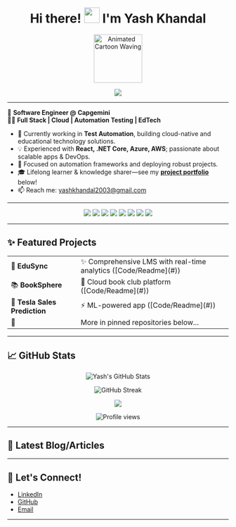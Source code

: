 <h1 align="center">
  Hi there! <img src="https://media.giphy.com/media/hvRJCLFzcasrR4ia7z/giphy.gif" width="35" />
  I'm Yash Khandal
</h1>

<p align="center">
  <img src="https://media.giphy.com/media/v1.Y2lkPTc5MGI3NjExdm43YjF2OGE3aWFjN3gxOXlhY3A2eDd5ZjEyM3JleXEza25xcHJxdSZlcD12MV9zdGlja2Vyc19zZWFyY2gmY3Q9cw/cyBjN2W4SQGFT4SscZ/giphy.gif" width="110" alt="Animated Cartoon Waving" />
</p>

<p align="center">
  <img src="https://readme-typing-svg.demolab.com/?lines=✨+Software+Engineer+@+Capgemini+✨;⚡+Full+Stack+%26+Cloud+Developer+⚡;React+.NET+Core+Azure+%F0%9F%92%A5;Automation+Testing+Enthusiast+🛡️;EdTech+Project+Builder+%F0%9F%93%96;Always+Learning+%26+Building!+%F0%9F%92%AF&font=Fira%20Code&center=true&width=520&height=45&color=FFBD39&vCenter=true&pause=1100" />
</p>

---

🚀 <b>Software Engineer @ Capgemini</b>  
👨‍💻 <b>Full Stack | Cloud | Automation Testing | EdTech</b>

- 🌱 Currently working in <b>Test Automation</b>, building cloud-native and educational technology solutions.
- 💡 Experienced with <b>React, .NET Core, Azure, AWS</b>; passionate about scalable apps & DevOps.
- 🔭 Focused on automation frameworks and deploying robust projects.
- 🎓 Lifelong learner & knowledge sharer—see my <b>[project portfolio](#)</b> below!
- 📫 Reach me: <a href="mailto:yashkhandal2003@gmail.com">yashkhandal2003@gmail.com</a>

---

<p align="center">
  <img src="https://img.shields.io/badge/-React-black?style=flat-square&logo=react" />
  <img src="https://img.shields.io/badge/-dotnet-black?style=flat-square&logo=dotnet" />
  <img src="https://img.shields.io/badge/-Azure-0089D6?style=flat-square&logo=microsoft-azure" />
  <img src="https://img.shields.io/badge/-AWS-232F3E?style=flat-square&logo=amazon-aws" />
  <img src="https://img.shields.io/badge/-Selenium-43B02A?style=flat-square&logo=selenium" />
  <img src="https://img.shields.io/badge/-Git-black?style=flat-square&logo=git" />
  <img src="https://img.shields.io/badge/-Docker-2496ED?style=flat-square&logo=docker" />
  <img src="https://img.shields.io/badge/-PowerBI-F2C811?style=flat-square&logo=powerbi" />
</p>

---

## ✨ Featured Projects



<table align="center">
  <tr>
    <td>🚀 <b>EduSync</b></td>
    <td>✨ Comprehensive LMS with real-time analytics ([Code/Readme](#))</td>
  </tr>
  <tr>
    <td>📚 <b>BookSphere</b></td>
    <td>💬 Cloud book club platform ([Code/Readme](#))</td>
  </tr>
  <tr>
    <td>🤖 <b>Tesla Sales Prediction</b></td>
    <td>⚡ ML-powered app ([Code/Readme](#))</td>
  </tr>
  <tr>
    <td>🌟</td>
    <td>More in pinned repositories below...</td>
  </tr>
</table>

---

## 📈 GitHub Stats

<p align="center">
  <img src="https://github-readme-stats.vercel.app/api?username=Yash-Khandal&show_icons=true&theme=react" alt="Yash's GitHub Stats" />
</p>
<p align="center">
  <img src="https://github-readme-streak-stats.herokuapp.com/?user=Yash-Khandal&theme=react" alt="GitHub Streak" />
</p>
<p align="center">
  <img src="https://github-readme-stats.vercel.app/api/top-langs/?username=Yash-Khandal&layout=compact&langs_count=7&theme=react" />
</p>
<p align="center">
  <img src="https://komarev.com/ghpvc/?username=Yash-Khandal&color=blue&style=flat-square" alt="Profile views" />
</p>

---

## 📝 Latest Blog/Articles

<!-- BLOG-POST-LIST:START -->
<!-- Replace with blog post workflow or manually add blog/article links -->
<!-- BLOG-POST-LIST:END -->

---

## 🤝 Let's Connect!
- [LinkedIn](https://www.linkedin.com/in/yash-khandal-075b50228/)
- [GitHub](https://github.com/Yash-Khandal)
- [Email](mailto:yashkhandal2003@gmail.com)

---

